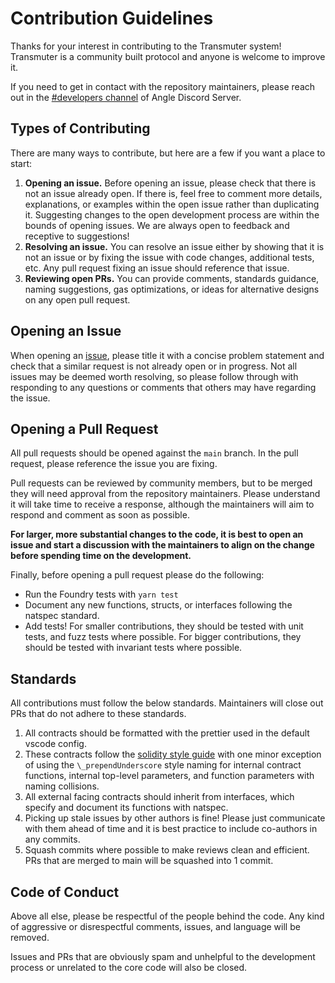 # Contribution Guidelines

Thanks for your interest in contributing to the Transmuter system! Transmuter is a community built protocol and anyone
is welcome to improve it.

If you need to get in contact with the repository maintainers, please reach out in the
[#developers channel](https://discord.gg/HcRB8QMeKU) of Angle Discord Server.

## Types of Contributing

There are many ways to contribute, but here are a few if you want a place to start:

1. **Opening an issue.** Before opening an issue, please check that there is not an issue already open. If there is,
   feel free to comment more details, explanations, or examples within the open issue rather than duplicating it.
   Suggesting changes to the open development process are within the bounds of opening issues. We are always open to
   feedback and receptive to suggestions!
2. **Resolving an issue.** You can resolve an issue either by showing that it is not an issue or by fixing the issue
   with code changes, additional tests, etc. Any pull request fixing an issue should reference that issue.
3. **Reviewing open PRs.** You can provide comments, standards guidance, naming suggestions, gas optimizations, or ideas
   for alternative designs on any open pull request.

## Opening an Issue

When opening an [issue](https://github.com/AngleProtocol/angle-transmuter/issues/new/choose), please title it with a
concise problem statement and check that a similar request is not already open or in progress. Not all issues may be
deemed worth resolving, so please follow through with responding to any questions or comments that others may have
regarding the issue.

## Opening a Pull Request

All pull requests should be opened against the `main` branch. In the pull request, please reference the issue you are
fixing.

Pull requests can be reviewed by community members, but to be merged they will need approval from the repository
maintainers. Please understand it will take time to receive a response, although the maintainers will aim to respond and
comment as soon as possible.

**For larger, more substantial changes to the code, it is best to open an issue and start a discussion with the
maintainers to align on the change before spending time on the development.**

Finally, before opening a pull request please do the following:

- Run the Foundry tests with `yarn test`
- Document any new functions, structs, or interfaces following the natspec standard.
- Add tests! For smaller contributions, they should be tested with unit tests, and fuzz tests where possible. For bigger
  contributions, they should be tested with invariant tests where possible.

## Standards

All contributions must follow the below standards. Maintainers will close out PRs that do not adhere to these standards.

1. All contracts should be formatted with the prettier used in the default vscode config.
2. These contracts follow the [solidity style guide](https://docs.soliditylang.org/en/v0.8.19/style-guide.html) with one
   minor exception of using the `\_prependUnderscore` style naming for internal contract functions, internal top-level
   parameters, and function parameters with naming collisions.
3. All external facing contracts should inherit from interfaces, which specify and document its functions with natspec.
4. Picking up stale issues by other authors is fine! Please just communicate with them ahead of time and it is best
   practice to include co-authors in any commits.
5. Squash commits where possible to make reviews clean and efficient. PRs that are merged to main will be squashed into
   1 commit.

## Code of Conduct

Above all else, please be respectful of the people behind the code. Any kind of aggressive or disrespectful comments,
issues, and language will be removed.

Issues and PRs that are obviously spam and unhelpful to the development process or unrelated to the core code will also
be closed.
